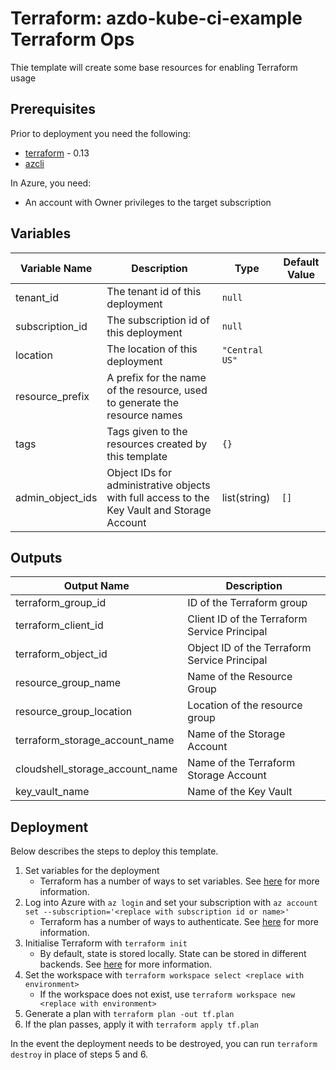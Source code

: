 # Terraform: azdo-kube-ci-example Terraform Ops

Thie template will create some base resources for enabling Terraform usage

## Prerequisites

Prior to deployment you need the following:

- [terraform](https://www.terraform.io/) - 0.13
- [azcli](https://docs.microsoft.com/en-us/cli/azure/install-azure-cli?view=azure-cli-latest)

In Azure, you need:

- An account with Owner privileges to the target subscription

## Variables

|Variable Name|Description|Type|Default Value|
|-|-|-|-|
|tenant_id|The tenant id of this deployment|`null`|
|subscription_id|The subscription id of this deployment|`null`|
|location|The location of this deployment|`"Central US"`|
|resource_prefix|A prefix for the name of the resource, used to generate the resource names||
|tags|Tags given to the resources created by this template|`{}`|
|admin_object_ids|Object IDs for administrative objects with full access to the Key Vault and Storage Account|list(string)|`[]`|

## Outputs

|Output Name|Description|
|-|-|
|terraform_group_id|ID of the Terraform group|
|terraform_client_id|Client ID of the Terraform Service Principal|
|terraform_object_id|Object ID of the Terraform Service Principal|
|resource_group_name|Name of the Resource Group|
|resource_group_location|Location of the resource group|
|terraform_storage_account_name|Name of the Storage Account|
|cloudshell_storage_account_name|Name of the Terraform Storage Account|
|key_vault_name|Name of the Key Vault|

## Deployment

Below describes the steps to deploy this template.

1. Set variables for the deployment
    * Terraform has a number of ways to set variables. See [here](https://www.terraform.io/docs/configuration/variables.html#assigning-values-to-root-module-variables) for more information.
2. Log into Azure with `az login` and set your subscription with `az account set --subscription='<replace with subscription id or name>'`
    * Terraform has a number of ways to authenticate. See [here](https://www.terraform.io/docs/providers/azurerm/guides/azure_cli.html) for more information.
3. Initialise Terraform with `terraform init`
    * By default, state is stored locally. State can be stored in different backends. See [here](https://www.terraform.io/docs/backends/types/index.html) for more information.
4. Set the workspace with `terraform workspace select <replace with environment>`
    * If the workspace does not exist, use `terraform workspace new <replace with environment>`
5. Generate a plan with `terraform plan -out tf.plan`
6. If the plan passes, apply it with `terraform apply tf.plan`

In the event the deployment needs to be destroyed, you can run `terraform destroy` in place of steps 5 and 6.
